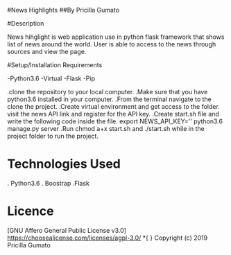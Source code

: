 #News Highlights
##By Pricilla Gumato

#Description

News hihglight is web application use in python flask framework that shows list of news around the  world. User is able to access to the news through sources and view the page.

#Setup/Installation Requirements

-Python3.6
-Virtual
-Flask
-Pip

.clone the repository to your local computer.
.Make sure that you have python3.6 installed in your computer.
.From the terminal navigate to the  clone the project.
.Create virtual environment and get access to the folder.
visit the news API link and register for the API key.
.Create start.sh file and write the following code inside the file.
export NEWS_API_KEY='<YOUR-API-KEY>'
python3.6 manage.py server
.Run chmod a+x start.sh and ./start.sh while in the project folder to run the project.

# Technologies Used
. Python3.6
. Boostrap
.Flask

# Licence
[GNU Affero General Public License v3.0] https://choosealicense.com/licenses/agpl-3.0/ *{ } Copyright (c) 2019 Pricilla Gumato





